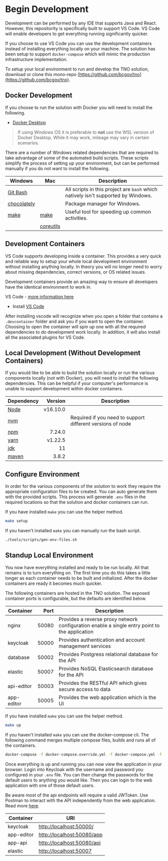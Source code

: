 # Begin Development

Development can be performed by any IDE that supports Java and React.  However, this repositority is specifically built to support VS Code. VS Code will enable developers to get everything running significantly quicker.

If you choose to use VS Code you can use the development containers instead of installing everything locally on your machine.
The solution has been setup to support `docker-compose` which will mimic the production infrastructure implementation.

To setup your local environment to run and develop the TNO solution, download or clone this mono-repo [https://github.com/bcgov/tno](https://github.com/bcgov/tno).

## Docker Development

If you choose to run the solution with Docker you will need to install the following.

- [Docker Desktop](https://www.docker.com/products/docker-desktop)

> If using Windows OS it is preferable to **not** use the WSL version of Docker Desktop. While it may work, mileage may vary in certain scenarios.

There are a number of Windows related dependencies that are required to take advantage of some of the automated build scripts.
These scripts simplify the process of setting up your environment, but can be performed manually if you do not want to install the following.

| Windows                                                | Mac                                                     | Description                                                                       |
| ------------------------------------------------------ | ------------------------------------------------------- | --------------------------------------------------------------------------------- |
| [Git Bash](https://git-scm.com/)                       |                                                         | All scripts in this project are `bash` which natively isn't supported by Windows. |
| [chocolately](https://chocolatey.org/install)          |                                                         | Package manager for Windows.                                                      |
| [make](https://community.chocolatey.org/packages/make) | [make](https://formulae.brew.sh/formula/make)           | Useful tool for speeding up common activities.                                    |
|                                                        | [coreutils](https://formulae.brew.sh/formula/coreutils) |

## Development Containers

VS Code supports developing inside a container.
This provides a very quick and reliable way to setup your whole local development environment without installing anything locally.
In theory you will no longer need to worry about missing dependencies, correct versions, or OS related issues.

Development containers provide an amazing way to ensure all developers have the identical environment to work in.

VS Code - [more information here](https://code.visualstudio.com/docs/remote/containers)

- Install [VS Code](https://code.visualstudio.com/download)

After installing vscode will recognize when you open a folder that contains a `.devcontainer` folder and ask you if you want to open the container.
Choosing to open the container will spin up one with all the required dependencies to do development work locally.
In addition, it will also install all the associated plugins for VS Code.

## Local Development (Without Development Containers)

If you would like to be able to build the solution locally or run the various components locally (not with Docker), you will need to install the following dependencies.
This can be helpful if your computer's performance is unable to support development within docker containers.

| Dependency | Version  | Description |
| ---------- | --------: | -- |
| [Node](https://nodejs.org/en/download/)       | v16.10.0 | |
| [nvm](https://github.com/coreybutler/nvm-windows#node-version-manager-nvm-for-windows) | | Required if you need to support different versions of node |
| [npm](https://docs.npmjs.com/cli/v7/configuring-npm/install)        | 7.24.0   | |
| [yarn](https://classic.yarnpkg.com/en/docs/install/#windows-stable)       | v1.22.5  | |
| [jdk](https://docs.oracle.com/en/java/javase/11/install/installation-jdk-microsoft-windows-platforms.html#GUID-A7E27B90-A28D-4237-9383-A58B416071CA)        | 11       | |
| [maven](http://maven.apache.org/install.html)      | 3.8.2    | |

## Configure Environment

In order for the various components of the solution to work they require the appropriate configuration files to be created.
You can auto generate them with the provided scripts.
This process will generate `.env` files in the required locations so that the solution and docker containers can run.

If you have installed `make` you can use the helper method.

```bash
make setup
```

If you haven't installed `make` you can manually run the bash script.

```bash
./tools/scripts/gen-env-files.sh
```

## Standup Local Environment

You now have everything installed and ready to be run locally.
All that remains is to turn everything on.
The first time you do this takes a little longer as each container needs to be built and initialized.
After the docker containers are ready it becomes much quicker.

The following containers are hosted in the TNO solution.
The exposed container ports is configurable, but the defaults are identified below.

| Container  | Port  | Description                                                                                   |
| ---------- | ----: | --------------------------------------------------------------------------------------------- |
| nginx      | 50080 | Provides a reverse proxy network configuration enable a single entry point to the application |
| keycloak   | 50000 | Provides authentication and account management services                                       |
| database   | 50002 | Provides Postgress relational database for the API                                            |
| elastic    | 50007 | Provides NoSQL Elasticsearch database for the API                                             |
| api-editor | 50003 | Provides the RESTful API which gives secure access to data                                    |
| app-editor | 50005 | Provides the web application which is the UI                                                  |

If you have installed `make` you can use the helper method.

```bash
make up
```

If you haven't installed `make` you can use the docker-compose cli.
The following command merges multiple compose files, builds and runs all of the containers.

```bash
docker-compose -f docker-compose.override.yml -f docker-compose.yml -f ./db/kafka/docker-compose.yml -d up
```

Once everything is up and running you can now view the application in your browser.
Login into Keycloak with the username and password you configured in your `.env` file.
You can then change the passwords for the default users to anything you would like.
Then you can login to the web application with one of those default users.

Be aware most of the api endpoints will require a valid JWToken.
Use Postman to interact with the API independently from the web application.
Read more [here](../test/README.md).

| Container  | URI                                                      |
| ---------- | -------------------------------------------------------- |
| keycloak   | [http://localhost:50000/](http://localhost:50000)        |
| app-editor | [http://localhost:50080/app](http://localhost:50080/app) |
| app-api    | [http://localhost:50080/api](http://localhost:50080/api) |
| elastic    | [http://localhost:50007](http://localhost:50007)         |
